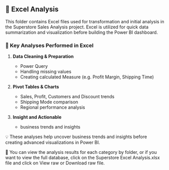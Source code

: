 ## 📂 Excel Analysis

This folder contains Excel files used for transformation and initial analysis in the Superstore Sales Analysis project. Excel is utilized for quick data summarization and visualization before building the Power BI dashboard.

### 📌 Key Analyses Performed in Excel
1. **Data Cleaning & Preparation**
   - Power Query
   - Handling missing values
   - Creating calculated Measure (e.g. Profit Margin, Shipping Time)

2. **Pivot Tables & Charts**
   - Sales, Profit, Customers and Discount trends  
   - Shipping Mode comparison  
   - Regional performance analysis
  
3. **Insight and Actionable**
   - business trends and insights
  
💡 These analyses help uncover business trends and insights before creating advanced visualizations in Power BI.

📌 You can view the analysis results for each category by folder, or if you want to view the full database, click on the Superstore Excel Analysis.xlsx file and click on View raw or Download raw file.
